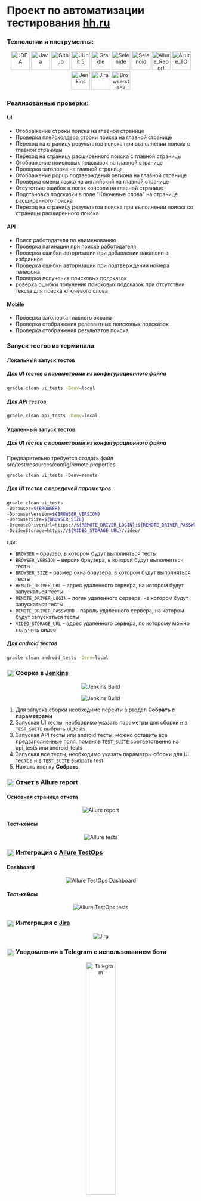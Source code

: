 # Проект по автоматизации тестирования [hh.ru](https://hh.ru/)

### Технологии и инструменты:
<p align="center">
<a href="https://www.jetbrains.com/idea/"><img src="images/logos/Intelij_IDEA.svg" width="50" height="50"  alt="IDEA"/></a>
<a href="https://www.java.com/"><img src="images/logos/Java.svg" width="50" height="50"  alt="Java"/></a>
<a href="https://github.com/"><img src="images/logos/Github.svg" width="50" height="50"  alt="Github"/></a>
<a href="https://junit.org/junit5/"><img src="images/logos/JUnit5.svg" width="50" height="50"  alt="JUnit 5"/></a>
<a href="https://gradle.org/"><img src="images/logos/Gradle.svg" width="50" height="50"  alt="Gradle"/></a>
<a href="https://selenide.org/"><img src="images/logos/Selenide.svg" width="50" height="50"  alt="Selenide"/></a>
<a href="https://aerokube.com/selenoid/"><img src="images/logos/Selenoid.svg" width="50" height="50"  alt="Selenoid"/></a>
<a href="https://qameta.io/allure-report/"><img src="images/logos/Allure_Report.svg" width="50" height="50"  alt="Allure_Report"/></a>
<a href="https://qameta.io/"><img src="images/logos/Allure_TO.svg" width="50" height="50"  alt="Allure_TO"/></a>
<a href="https://www.jenkins.io/"><img src="images/logos/Jenkins.svg" width="50" height="50"  alt="Jenkins"/></a>
<a href="https://www.atlassian.com/ru/software/jira/"><img src="images/logos/Jira.svg" width="50" height="50"  alt="Jira"/></a>
<a href="https://www.browserstack.com/"><img src="images/logos/Browserstack.svg" width="50" height="50"  alt="Browserstack"/></a>
</p>

### Реализованные проверки:
#### UI 
* Отображение строки поиска на главной странице
* Проверка плейсхолдера строки поиска на главной странице
* Переход на страницу результатов поиска при выполнении поиска с главной страницы
* Переход на страницу расширенного поиска с главной страницы
* Отображение поисковых подсказок на главной странице
* Проверка заголовка на главной странице
* Отображение popup подтверждения региона на главной странице
* Проверка смены языка на английский на главной странице
* Отсутствие ошибок в логах консоли на главной странице
* Подстановка подсказки в поле "Ключевые слова" на странице расширенного поиска
* Переход на страницу результатов поиска при выполнении поиска со страницы расширенного поиска
#### API
* Поиск работодателя по наименованию
* Проверка пагинации при поиске работодателя
* Проверка ошибки авторизации при добавлении вакансии в избранное
* Проверка ошибки авторизации при подтверждении номера телефона
* Проверка получения поисковых подсказок
* роверка ошибки получения поисковых подсказок при отсутствии текста для поиска ключевого слова
#### Mobile
* Проверка заголовка главного экрана
* Проверка отображения релевантных поисковых подсказок
* Проверка отображения результатов поиска

### Запуск тестов из терминала
#### Локальный запуск тестов
##### Для UI тестов с параметрами из конфигурационного файла
```bash
gradle clean ui_tests -Denv=local
```
##### Для API тестов
```bash
gradle clean api_tests -Denv=local
```
#### Удаленный запуск тестов:
##### Для UI тестов с параметрами из конфигурационного файла
Предварительно требуется создать файл src/test/resources/config/remote.properties
```shell
gradle clean ui_tests -Denv=remote
```

##### Для UI тестов с передачей параметров:
```bash
gradle clean ui_tests
-Dbrowser=${BROWSER}
-DbrowserVersion=${BROWSER_VERSION}
-DbrowserSize=${BROWSER_SIZE}
-DremoteDriverUrl=https://${REMOTE_DRIVER_LOGIN}:${REMOTE_DRIVER_PASSWORD}@${REMOTE_DRIVER_URL}/wd/hub/
-DvideoStorage=https://${VIDEO_STORAGE_URL}/video/
```
где:
- <code>BROWSER</code> – браузер, в котором будут выполняться тесты
- <code>BROWSER_VERSION</code> – версия браузера, в которой будут выполняться тесты
- <code>BROWSER_SIZE</code> – размер окна браузера, в котором будут выполняться тесты
- <code>REMOTE_DRIVER_URL</code> – адрес удаленного сервера, на котором будут запускаться тесты
- <code>REMOTE_DRIVER_LOGIN</code> – логин удаленного сервера, на котором будут запускаться тесты
- <code>REMOTE_DRIVER_PASSWORD</code> – пароль удаленного сервера, на котором будут запускаться тесты
- <code>VIDEO_STORAGE_URL</code> - адрес удаленного сервера, по которому можно получить видео

##### Для android тестов
```bash
gradle clean android_tests -Denv=local
```

### <img alt="Jenkins" height="20" src="images/logos/Jenkins.svg" width="20" align="center"> Сборка в [Jenkins](https://jenkins.autotests.cloud/job/20-Tadree-hh.ru/)
<p align="center">
<img title="Jenkins Build" src="images/screens/Jenkins.png">
</p>
<p align="center">
<img title="Jenkins Build" src="images/screens/Jenkins_build.png">
</p>

1. Для запуска сборки необходимо перейти в раздел **Собрать с параметрами**
2. Запуская UI тесты, необходимо указать параметры для сборки и
      в <code>TEST_SUITE</code> выбрать ui_tests
3. Запуская API тесты или android тесты, можно оставить все предзаполненные поля, поменяв <code>TEST_SUITE</code>
      соответственно на api_tests или android_tests 
4. Запуская все тесты, необходимо указать параметры сборки для UI тестов и
      в <code>TEST_SUITE</code> выбрать test 
5. Нажать кнопку **Собрать**.

### <img alt="Allure" height="20" src="images/logos/Allure_Report.svg" width="20" align="center"> <a href="https://jenkins.autotests.cloud/job/20-Tadree-hh.ru/45/allure/">Отчет</a> в Allure report
#### Основная страница отчета
<p align="center">
<img title="Allure report" src="images/screens/Allure-report.png">
</p>

#### Тест-кейсы
<p align="center">
<img title="Allure tests" src="images/screens/Allure-tests.png">
</p>

### <img alt="Allure TestOps" height="20" src="images/logos/Allure_TO.svg" width="20" align="center"> Интеграция с [Allure TestOps](https://allure.autotests.cloud/project/3515/dashboards)
#### Dashboard
<p align="center">
<img title="Allure TestOps Dashboard" src="images/screens/Allure-TestOps-dashboard.png">
</p>

#### Тест-кейсы
<p align="center">
<img title="Allure TestOps tests" src="images/screens/Allure-TestOps-tests.png">
</p>

### <img alt="Jira" height="20" src="images/logos/Jira.svg" width="20" align="center"> Интеграция с [Jira](https://jira.autotests.cloud/browse/HOMEWORK-787)
<p align="center">
<img title="Jira" src="images/screens/Jira.png">
</p>

### <img alt="Telegram" height="20" src="images/logos/Telegram.svg" width="20" align="center"> Уведомления в Telegram с использованием бота
<p align="center">
<img title="Telegram" src="images/screens/tg.png" width=40%>
</p>

### <img alt="Selenoid" height="20" src="images/logos/Selenoid.svg" width="20" align="center"> Пример видео выполнения UI теста на Selenoid
<p align="center">
  <img title="Selenoid Video" src="images/screens/video.gif">
</p>

### <img alt="Selenoid" height="20" src="images/logos/Browserstack.svg" width="20" align="center"> Пример видео выполнения android теста в Browserstack
<p align="center">
  <img title="Browserstack Video" src="images/screens/mobile_test.gif" width=60%>
</p>